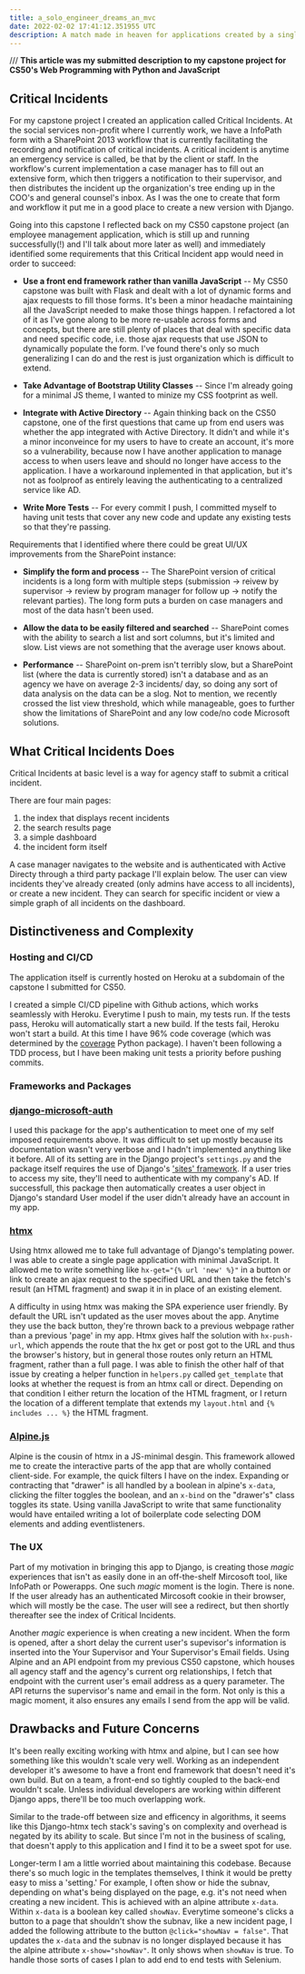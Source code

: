 ```yaml
---
title: a_solo_engineer_dreams_an_mvc
date: 2022-02-02 17:41:12.351955 UTC
description: A match made in heaven for applications created by a single developer, taking full advantage of Django's templating and organization.
---
```


/// **This article was my submitted description to my capstone project for CS50's Web Programming with Python and JavaScript**

## Critical Incidents

For my capstone project I created an application called Critical Incidents. At the social services non-profit where I currently work, we have a InfoPath form with a SharePoint 2013 workflow that is currently facilitating the recording and notification of critical incidents. A critical incident is anytime an emergency service is called, be that by the client or staff. In the workflow's current implementation a case manager has to fill out an extensive form, which then triggers a notification to their supervisor, and then distributes the incident up the organization's tree ending up in the COO's and general counsel's inbox. As I was the one to create that form and workflow it put me in a good place to create a new version with Django.

Going into this capstone I reflected back on my CS50 capstone project (an employee management application, which is still up and running successfully(!) and I'll talk about more later as well) and immediately identified some requirements that this Critical Incident app would need in order to succeed:

- **Use a front end framework rather than vanilla JavaScript** -- My CS50 capstone was built with Flask and dealt with a lot of dynamic forms and ajax requests to fill those forms. It's been a minor headache maintaining all the JavaScript needed to make those things happen. I refactored a lot of it as I've gone along to be more re-usable across forms and concepts, but there are still plenty of places that deal with specific data and need specific code, i.e. those ajax requests that use JSON to dynamically populate the form. I've found there's only so much generalizing I can do and the rest is just organization which is difficult to extend.

- **Take Advantage of Bootstrap Utility Classes** -- Since I'm already going for a minimal JS theme, I wanted to minize my CSS footprint as well.

- **Integrate with Active Directory** -- Again thinking back on the CS50 capstone, one of the first questions that came up from end users was whether the app integrated with Active Directory. It didn't and while it's a minor inconveince for my users to have to create an account, it's more so a vulnerability, because now I have another application to manage access to when users leave and should no longer have access to the application. I have a workaround inplemented in that application, but it's not as foolproof as entirely leaving the authenticating to a centralized service like AD.

- **Write More Tests** -- For every commit I push, I committed myself to having unit tests that cover any new code and update any existing tests so that they're passing.

Requirements that I identified where there could be great UI/UX improvements from the SharePoint instance:

- **Simplify the form and process** -- The SharePoint version of critical incidents is a long form with multiple steps (submission -> reivew by supervisor -> review by program manager for follow up -> notify the relevant parties). The long form puts a burden on case managers and most of the data hasn't been used.

- **Allow the data to be easily filtered and searched** -- SharePoint comes with the ability to search a list and sort columns, but it's limited and slow. List views are not something that the average user knows about.

- **Performance** -- SharePoint on-prem isn't terribly slow, but a SharePoint list (where the data is currently stored) isn't a database and as an agency we have on average 2-3 incidents/ day, so doing any sort of data analysis on the data can be a slog. Not to mention, we recently crossed the list view threshold, which while manageable, goes to further show the limitations of SharePoint and any low code/no code Microsoft solutions.

## What Critical Incidents Does

Critical Incidents at basic level is a way for agency staff to submit a critical incident.

There are four main pages:

1. the index that displays recent incidents
2. the search results page
3. a simple dashboard
4. the incident form itself

A case manager navigates to the website and is authenticated with Active Directy through a third party package I'll explain below. The user can view incidents they've already created (only admins have access to all incidents), or create a new incident. They can search for specific incident or view a simple graph of all incidents on the dashboard.

## Distinctiveness and Complexity

### Hosting and CI/CD

The application itself is currently hosted on Heroku at a subdomain of the capstone I submitted for CS50.

I created a simple CI/CD pipeline with Github actions, which works seamlessly with Heroku. Everytime I push to main, my tests run. If the tests pass, Heroku will automatically start a new build. If the tests fail, Heroku won't start a build. At this time I have 96% code coverage (which was determined by the [coverage](https://pypi.org/project/coverage/) Python package). I haven't been following a TDD process, but I have been making unit tests a priority before pushing commits.

### Frameworks and Packages

### [django-microsoft-auth](https://pypi.org/project/django-microsoft-auth/)

I used this package for the app's authentication to meet one of my self imposed requirements above. It was difficult to set up mostly because its documentation wasn't very verbose and I hadn't implemented anything like it before. All of its setting are in the Django project's `settings.py` and the package itself requires the use of Django's ['sites' framework](https://docs.djangoproject.com/en/4.0/ref/contrib/sites/#enabling-the-sites-framework). If a user tries to access my site, they'll need to authenticate with my company's AD. If successfull, this package then automatically creates a user object in Django's standard User model if the user didn't already have an account in my app.

### [htmx](https://htmx.org/)

Using htmx allowed me to take full advantage of Django's templating power. I was able to create a single page application with minimal JavaScript. It allowed me to write something like `hx-get="{% url 'new' %}"` in a button or link to create an ajax request to the specified URL and then take the fetch's result (an HTML fragment) and swap it in in place of an existing element.

A difficulty in using htmx was making the SPA experience user friendly. By default the URL isn't updated as the user moves about the app. Anytime they use the back button, they're thrown back to a previous webpage rather than a previous 'page' in my app. Htmx gives half the solution with `hx-push-url`, which appends the route that the hx get or post got to the URL and thus the browser's history, but in general those routes only return an HTML fragment, rather than a full page. I was able to finish the other half of that issue by creating a helper function in `helpers.py` called `get_template` that looks at whether the request is from an htmx call or direct. Depending on that condition I either return the location of the HTML fragment, or I return the location of a different template that extends my `layout.html` and `{% includes ... %}` the HTML fragment.

### [Alpine.js](https://alpinejs.dev/)

Alpine is the cousin of htmx in a JS-minimal desgin. This framework allowed me to create the interactive parts of the app that are wholly contained client-side. For example, the quick filters I have on the index. Expanding or contracting that "drawer" is all handled by a boolean in alpine's `x-data`, clicking the filter toggles the boolean, and an `x-bind` on the "drawer's" class toggles its state. Using vanilla JavaScript to write that same functionality would have entailed writing a lot of boilerplate code selecting DOM elements and adding eventlisteners.

### The UX

Part of my motivation in bringing this app to Django, is creating those _magic_ experiences that isn't as easily done in an off-the-shelf Mircosoft tool, like InfoPath or Powerapps. One such _magic_ moment is the login. There is none. If the user already has an authenticated Mircosoft cookie in their browser, which will mostly be the case. The user will see a redirect, but then shortly thereafter see the index of Critical Incidents.

Another _magic_ experience is when creating a new incident. When the form is opened, after a short delay the current user's supevisor's information is inserted into the Your Supervisor and Your Supervisor's Email fields. Using Alpine and an API endpoint from my previous CS50 capstone, which houses all agency staff and the agency's current org relationships, I fetch that endpoint with the current user's email address as a query parameter. The API returns the supervisor's name and email in the form. Not only is this a magic moment, it also ensures any emails I send from the app will be valid.

## Drawbacks and Future Concerns

It's been really exciting working with htmx and alpine, but I can see how something like this wouldn't scale very well. Working as an independent developer it's awesome to have a front end framework that doesn't need it's own build. But on a team, a front-end so tightly coupled to the back-end wouldn't scale. Unless individual developers are working within different Django apps, there'll be too much overlapping work.

Similar to the trade-off between size and efficency in algorithms, it seems like this Django-htmx tech stack's saving's on complexity and overhead is negated by its ability to scale. But since I'm not in the business of scaling, that doesn't apply to this application and I find it to be a sweet spot for use.

Longer-term I am a little worried about maintaining this codebase. Because there's so much logic in the templates themselves, I think it would be pretty easy to miss a 'setting.' For example, I often show or hide the subnav, depending on what's being displayed on the page, e.g. it's not need when creating a new incident. This is achieved with an alpine attribute `x-data`. Within `x-data` is a boolean key called `showNav`. Everytime someone's clicks a button to a page that shouldn't show the subnav, like a new incident page, I added the following attribute to the button `@click="showNav = false"`. That updates the `x-data` and the subnav is no longer displayed because it has the alpine attribute `x-show="showNav"`. It only shows when `showNav` is true. To handle those sorts of cases I plan to add end to end tests with Selenium.

